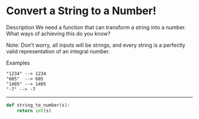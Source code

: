 # Convert a String to a Number!

Description
We need a function that can transform a string into a number. What ways of achieving this do you know?

Note: Don't worry, all inputs will be strings, and every string is a perfectly valid representation of an integral number.

Examples
```
"1234" --> 1234
"605"  --> 605
"1405" --> 1405
"-7" --> -7
```

---

```py
def string_to_number(s):
    return int(s)
```
